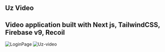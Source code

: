 ## Uz Video

## Video application built with Next js, TailwindCSS, Firebase v9, Recoil  

![LoginPage](https://user-images.githubusercontent.com/51530302/170478986-c640beed-5bfe-4544-8f17-687136da2dd4.png)
![Uz-video](https://user-images.githubusercontent.com/51530302/170381158-532a9a9c-de5f-492c-aec0-c9a34af1290f.png)

